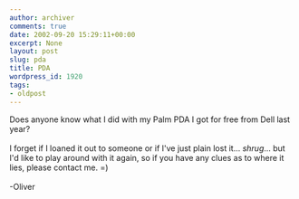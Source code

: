 ```yaml
---
author: archiver
comments: true
date: 2002-09-20 15:29:11+00:00
excerpt: None
layout: post
slug: pda
title: PDA
wordpress_id: 1920
tags:
- oldpost
---
```


Does anyone know what I did with my Palm PDA I got for free from Dell last year?<br /><br />I forget if I loaned it out to someone or if I've just plain lost it... *shrug*... but I'd like to play around with it again, so if you have any clues as to where it lies, please contact me. =)<br /><br />-Oliver